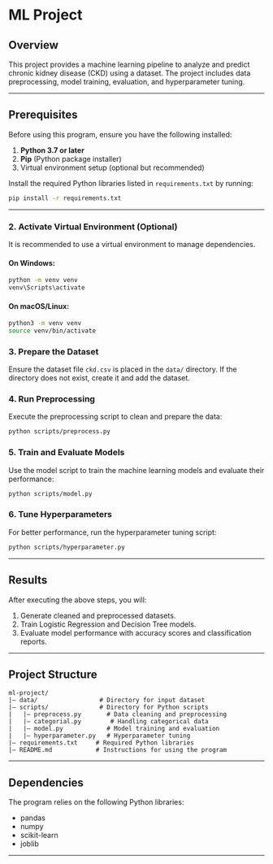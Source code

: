 
# ML Project

## Overview
This project provides a machine learning pipeline to analyze and predict chronic kidney disease (CKD) using a dataset. The project includes data preprocessing, model training, evaluation, and hyperparameter tuning.

---

## Prerequisites
Before using this program, ensure you have the following installed:

1. **Python 3.7 or later**
2. **Pip** (Python package installer)
3. Virtual environment setup (optional but recommended)

Install the required Python libraries listed in `requirements.txt` by running:
```bash
pip install -r requirements.txt
```

---

### 2. Activate Virtual Environment (Optional)
It is recommended to use a virtual environment to manage dependencies.

#### On Windows:
```bash
python -m venv venv
venv\Scripts\activate
```

#### On macOS/Linux:
```bash
python3 -m venv venv
source venv/bin/activate
```

### 3. Prepare the Dataset
Ensure the dataset file `ckd.csv` is placed in the `data/` directory. If the directory does not exist, create it and add the dataset.

### 4. Run Preprocessing
Execute the preprocessing script to clean and prepare the data:
```bash
python scripts/preprocess.py
```

### 5. Train and Evaluate Models
Use the model script to train the machine learning models and evaluate their performance:
```bash
python scripts/model.py
```

### 6. Tune Hyperparameters
For better performance, run the hyperparameter tuning script:
```bash
python scripts/hyperparameter.py
```

---

## Results
After executing the above steps, you will:
1. Generate cleaned and preprocessed datasets.
2. Train Logistic Regression and Decision Tree models.
3. Evaluate model performance with accuracy scores and classification reports.

---

## Project Structure
```plaintext
ml-project/
|— data/                 # Directory for input dataset
|— scripts/              # Directory for Python scripts
|   |— preprocess.py       # Data cleaning and preprocessing
|   |— categorial.py        # Handling categorical data
|   |— model.py            # Model training and evaluation
|   |— hyperparameter.py   # Hyperparameter tuning
|— requirements.txt     # Required Python libraries
|— README.md            # Instructions for using the program
```

---

## Dependencies
The program relies on the following Python libraries:
- pandas
- numpy
- scikit-learn
- joblib

---